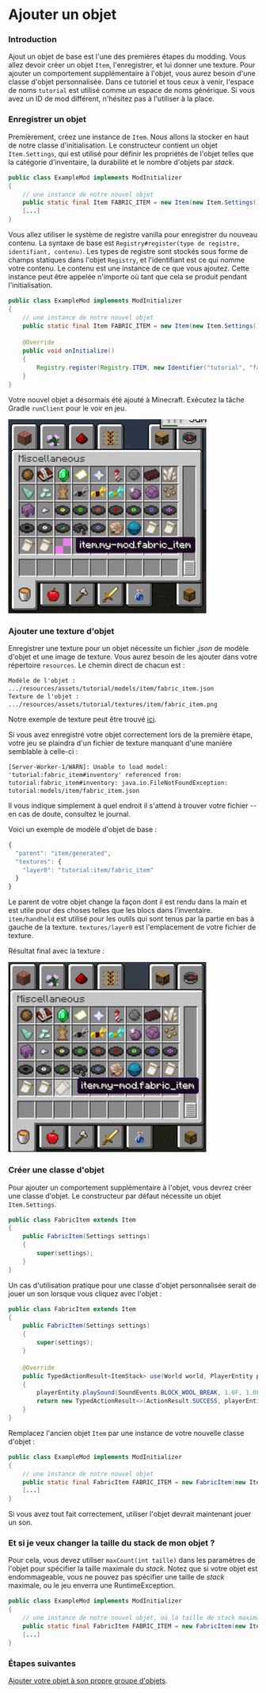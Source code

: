 # Ajouter un objet

### Introduction

Ajout un objet de base est l'une des premières étapes du modding. Vous
allez devoir créer un objet `Item`, l'enregistrer, et lui donner une
texture. Pour ajouter un comportement supplémentaire à l'objet, vous
aurez besoin d'une classe d'objet personnalisée. Dans ce tutoriel et
tous ceux à venir, l'espace de noms `tutorial` est utilisé comme un
espace de noms générique. Si vous avez un ID de mod différent, n'hésitez
pas à l'utiliser à la place.

### Enregistrer un objet

Premièrement, créez une instance de `Item`. Nous allons la stocker en
haut de notre classe d'initialisation. Le constructeur contient un objet
`Item.Settings`, qui est utilisé pour définir les propriétés de l'objet
telles que la catégorie d'inventaire, la durabilité et le nombre
d'objets par *stack*.

```java
public class ExampleMod implements ModInitializer
{
    // une instance de notre nouvel objet
    public static final Item FABRIC_ITEM = new Item(new Item.Settings().group(ItemGroup.MISC));
    [...]
}
```

Vous allez utiliser le système de registre vanilla pour enregistrer du
nouveau contenu. La syntaxe de base est `Registry#register(type de
registre, identifiant, contenu)`. Les types de registre sont stockés
sous forme de champs statiques dans l'objet `Registry`, et l'identifiant
est ce qui nomme votre contenu. Le contenu est une instance de ce que
vous ajoutez. Cette instance peut être appelée n'importe où tant que
cela se produit pendant l'initialisation.

```java
public class ExampleMod implements ModInitializer
{
    // une instance de notre nouvel objet
    public static final Item FABRIC_ITEM = new Item(new Item.Settings().group(ItemGroup.MISC));
      
    @Override
    public void onInitialize()
    {
        Registry.register(Registry.ITEM, new Identifier("tutorial", "fabric_item"), FABRIC_ITEM);
    } 
}
```

Votre nouvel objet a désormais été ajouté à Minecraft. Exécutez la tâche
Gradle `runClient` pour le voir en jeu.

![](../../images/tutorial/2019-02-17_16.50.44.png)

### Ajouter une texture d'objet

Enregistrer une texture pour un objet nécessite un fichier *.json* de
modèle d'objet et une image de texture. Vous aurez besoin de les ajouter
dans votre répertoire `resources`. Le chemin direct de chacun est :

```
Modèle de l'objet : .../resources/assets/tutorial/models/item/fabric_item.json
Texture de l'objet : .../resources/assets/tutorial/textures/item/fabric_item.png
```

Notre exemple de texture peut être trouvé
[ici](https://i.imgur.com/CqLSMEQ.png).

Si vous avez enregistré votre objet correctement lors de la première
étape, votre jeu se plaindra d'un fichier de texture manquant d'une
manière semblable à celle-ci :

```
[Server-Worker-1/WARN]: Unable to load model: 'tutorial:fabric_item#inventory' referenced from: tutorial:fabric_item#inventory: java.io.FileNotFoundException: tutorial:models/item/fabric_item.json
```

Il vous indique simplement à quel endroit il s'attend à trouver votre
fichier -- en cas de doute, consultez le journal.

Voici un exemple de modèle d'objet de base :

```JavaScript
{
  "parent": "item/generated",
  "textures": {
    "layer0": "tutorial:item/fabric_item"
  }
}
```

Le parent de votre objet change la façon dont il est rendu dans la main
et est utile pour des choses telles que les blocs dans l'inventaire.
`item/handheld` est utilisé pour les outils qui sont tenus par la partie
en bas à gauche de la texture. `textures/layer0` est l'emplacement de
votre fichier de texture.

Résultat final avec la texture :

![](../../images/tutorial/item_texture.png)

### Créer une classe d'objet

Pour ajouter un comportement supplémentaire à l'objet, vous devrez créer
une classe d'objet. Le constructeur par défaut nécessite un objet
`Item.Settings`.

```java
public class FabricItem extends Item
{
    public FabricItem(Settings settings)
    {
        super(settings);
    }
}
```

Un cas d'utilisation pratique pour une classe d'objet personnalisée
serait de jouer un son lorsque vous cliquez avec l'objet :

```java
public class FabricItem extends Item
{
    public FabricItem(Settings settings)
    {
        super(settings);
    }
      
    @Override
    public TypedActionResult<ItemStack> use(World world, PlayerEntity playerEntity, Hand hand)
    {
        playerEntity.playSound(SoundEvents.BLOCK_WOOL_BREAK, 1.0F, 1.0F);
        return new TypedActionResult<>(ActionResult.SUCCESS, playerEntity.getStackInHand(hand));
    }
}
```

Remplacez l'ancien objet `Item` par une instance de votre nouvelle
classe d'objet :

```java
public class ExampleMod implements ModInitializer
{
    // une instance de notre nouvel objet
    public static final FabricItem FABRIC_ITEM = new FabricItem(new Item.Settings().group(ItemGroup.MISC));
    [...]
}
```

Si vous avez tout fait correctement, utiliser l'objet devrait maintenant
jouer un son.

### Et si je veux changer la taille du stack de mon objet ?

Pour cela, vous devez utiliser `maxCount(int taille)` dans les
paramètres de l'objet pour spécifier la taille maximale du *stack*.
Notez que si votre objet est endommageable, vous ne pouvez pas spécifier
une taille de *stack* maximale, ou le jeu enverra une RuntimeException.

```java
public class ExampleMod implements ModInitializer
{
    // une instance de notre nouvel objet, où la taille de stack maximale est 16
    public static final FabricItem FABRIC_ITEM = new FabricItem(new Item.Settings().group(ItemGroup.MISC).maxCount(16));
    [...]
}
```

### Étapes suivantes

[Ajouter votre objet à son propre groupe
d'objets](../../French/tutoriel/groupes_objets.md).
